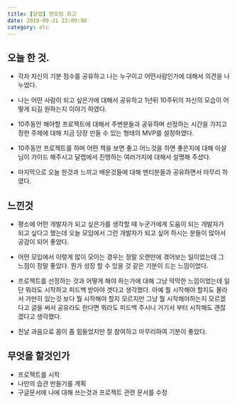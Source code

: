 ```yaml
---
title: [달랩] 멘토링 회고
date: 2019-09-21 22:09:98
category: etc
---
```


## 오늘 한 것.

- 각자 자신의 기분 점수를 공유하고 나는 누구이고 어떤사람인가에 대해서 의견을 나누었다.

- 나는 어떤 사람이 되고 싶은가에 대해서 공유하고 1년뒤 10주뒤의 자신의 모습이 어떻게 되길 원하는지
	이야기 하였다.

- 10주동안 해야할 프로젝트에 대해서 주변분들과 공유하며 선정하는 시간을 가지고
	정한 주제에 대해 지금 당장 만들 수 있는 형태의  MVP를 설정하였다.

- 10주동안 프로젝트를 하며 어떤 책을 보면 좋고 어느것을 하면 좋은지에 대해 아샬님이
	가이드 해주시고 달랩에서 진행하는 여러가지에 대해서 설명해 주셨다.

- 마지막으로 오늘 한것과 느끼고 배운것들에 대해 멘티분들과 공유하면서 마무리 하였다.

## 느낀것

- 평소에 어떤 개발자가 되고 싶은가를 생각할 때 누군가에게 도움이 되는 개발자가 되고 싶다고 했는데
  오늘 모임에서 그런 개발자가 되고 싶어 하시는 분들이 많아서 공감이 되어 좋았다.

-	어떤 모임에서 이렇게 많이 모이는 경우는 정말 오랜만에 겪어보는 일이었는데 그 느낌이 정말 좋았다.
	뭔가 성장 할 수 있을 것 같은 기분이 드는 느낌이었다.

- 프로젝트를 선정하는 것과 어떻게 해야 하는가에 대해 그냥 막막한 느낌이었는데 일단 뭐라도 시작하고
	피드백 받아야 겟다고 생각했다. 아예 뭘 시작해야 할지도 몰라서 가만히 있는것 보다 뭘 시작해야 할지
	모르지만 그냥 뭘 시작해야하는지 모르겠다고 글을 써서 공유라도 한다면 뭐라도 피드백 주시니 거기서 부터
	시작해도 괜찮겠다고 생각했다.

- 전날 과음으로 몸이 좀 힘들었지만 잘 참여하고 마무리하여 기분이 좋았다.

## 무엇을 할것인가

- 프로젝트를 시작
- 나만의 습관 만들기를 계획
- 구글문서에 나에 대해 쓰는것과 프로젝트 관련 문서를 수정

